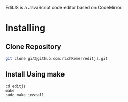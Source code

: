 EditJS is a JavaScript code editor based on CodeMirror.

Installing
==========

Clone Repository
----------------
```sh
git clone git@github.com:richRemer/editjs.git
```

Install Using make
------------------
```
cd editjs
make
sudo make install
```
